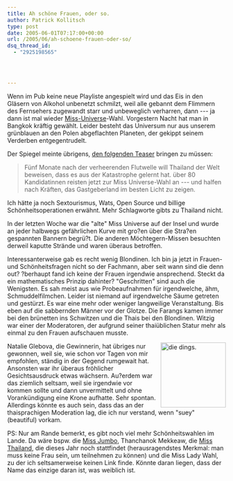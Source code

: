 ```yaml
---
title: Ah schöne Frauen, oder so.
author: Patrick Kollitsch
type: post
date: 2005-06-01T07:17:00+00:00
url: /2005/06/ah-schoene-frauen-oder-so/
dsq_thread_id:
  - "2925198565"




---
```

Wenn im Pub keine neue Playliste angespielt wird und das Eis in den Gläsern von Alkohol unbenetzt schmilzt, weil alle gebannt dem Flimmern des Fernsehers zugewandt starr und unbeweglich verharren, dann --- ja dann ist mal wieder [Miss-Universe][1]-Wahl. Vorgestern Nacht hat man in Bangkok kräftig gewählt. Leider besteht das Universum nur aus unserem grünblauen an den Polen abgeflachten Planeten, der gekippt seinem Verderben entgegentrudelt. 

Der Spiegel meinte übrigens, [den folgenden Teaser][2] bringen zu müssen: 

> Fünf Monate nach der verheerenden Flutwelle will Thailand der Welt beweisen, dass es aus der Katastrophe gelernt hat. über 80 Kandidatinnen reisten jetzt zur Miss Universe-Wahl an --- und halfen nach Kräften, das Gastgeberland im besten Licht zu zeigen.

Ich hätte ja noch Sextourismus, Wats, Open Source und billige Schönheitsoperationen erwähnt. Mehr Schlagworte gibts zu Thailand nicht.

In der letzten Woche war die "alte" Miss Universe auf der Insel und wurde an jeder halbwegs gefährlichen Kurve mit gro?en über die Stra?en gespannten Bannern begrü?t. Die anderen Möchtegern-Missen besuchten derweil kaputte Strände und waren überaus betroffen. 

Interessanterweise gab es recht wenig Blondinen. Ich bin ja jetzt in Frauen- und Schönheitsfragen nicht so der Fachmann, aber seit wann sind die denn out? ?berhaupt fand ich keine der Frauen irgendwie ansprechend. Steckt da ein mathematisches Prinzip dahinter? "Geschritten" sind auch die Wenigsten. Es sah meist aus wie Probeaufnahmen für irgendwelche, ähm, Schmuddelfilmchen. Leider ist niemand auf irgendwelche Säume getreten und gestürzt. Es war eine mehr oder weniger langweilige Veranstaltung. Bis eben auf die sabbernden Männer vor der Glotze. Die Farangs kamen immer bei den brünetten ins Schwitzen und die Thais bei den Blondinen. Witzig war einer der Moderatoren, der aufgrund seiner thaiüblichen Statur mehr als einmal zu den Frauen aufschauen musste.

<img src="/images/114.jpg" style="height:150px;width:150px;float:right;margin-left:5px;" alt="die dings." />Natalie Glebova, die Gewinnerin, hat übriges nur gewonnen, weil sie, wie schon vor Tagen von mir empfohlen, ständig in der Gegend rumgewait hat. Ansonsten war ihr überaus fröhlicher Gesichtsausdruck etwas wächsern. Au?erdem war das ziemlich seltsam, weil sie irgendwie vor kommen sollte und dann unvermittelt und ohne Vorankündigung eine Krone aufhatte. Sehr spontan. Allerdings könnte es auch sein, dass das an der thaisprachigen Moderation lag, die ich nur verstand, wenn "suey" (beautiful) vorkam.

PS: Nur am Rande bemerkt, es gibt noch viel mehr Schönheitswahlen im Lande. Da wäre bspw. die [Miss Jumbo][3], Thanchanok Mekkeaw, die [Miss Thailand][4], die dieses Jahr noch stattfindet (herausragendstes Merkmal: man muss keine Frau sein, um teilnehmen zu können) und die Miss Lady Wahl, zu der ich seltsamerweise keinen Link finde. Könnte daran liegen, dass der Name das einzige daran ist, was weiblich ist.

 [1]: http://www.missuniverse.com/index2.html
 [2]: http://www.spiegel.de/panorama/0,1518,357762,00.html
 [3]: http://www.faz.net/s/Rub21DD40806F8345FAA42A456821D3EDFF/Doc~E047A8E2ABEBE41D3AAF5EABD12648855~ATpl~Ecommon~Scontent.html
 [4]: http://www.missthailand.itv.co.th/
